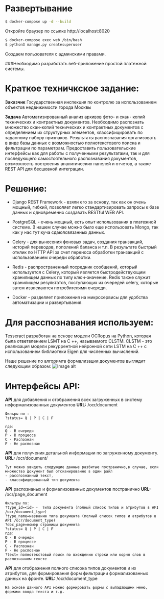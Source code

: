 # Развертывание #
```sh
$ docker-compose up -d --build
```

Откройте браузер по ссылке http://localhost:8020

```sh
$ docker-compose exec web /bin/bash
$ python3 manage.py createsuperuser
```

Создаем пользователя с админскими правами.


###Необходимо разработать веб-приложение простой платежной системы. 
# Краткое техничкское задание: #
**Заказчик** Государственная инспекция по контролю за использованием объектов недвижимости города Москвы

**Задача** Автоматизированный анализ архивов фото- и скан- копий технических и контрактных документов.
Необходимо распознать множество скан-копий технических и контрактных документов с определением их структурных элементов, классифицировать по заданному набору признаков.
Результаты распознавания организовать в виде базы данных с возможностью полнотекcтового поиска и фильтрации по параметрам. 
Предоставить пользовательские интерфейсы как для работы с полученными результатами, так и для последующего самостоятельного распознавания документов, 
возможность построения аналитических панелей и отчетов, а также REST API для бесшовной интеграции.

# Решение: #
+ Django REST Framework - взяли его за основу, так как он  очень мощный, гибкий, позволяет легко
стандартизировать запросы к базе данных и одновременно создавать RESTful WEB API.

+ PostgreSQL - очень мощный, есть опыт использования в платежной системе. В нашем случае можно было еще использовать Mongo, так как у нас тут куча сдаюлсвязанных данных.

+ Celery - для вынесения фоновых задач, создания транзакций, историй переводов, пополений баланса и т.п. В результате быстрый отклик по HTTP API за счет переноса обработки транзакций с использованием очереди обработки.

+ Redis - распространенный посредник сообщений, который используется с Celery, который является быстродействующим хранилищем данных по типу ключ-значение. Redis также служит хранилищем результатов, поступающих из очередей celery, которые затем извлекаются потребителями очереди.

+ Docker - разделяет приложения на микросервисы для удобства автоматизации и развертывания.

# Для расспознавания используем: #
Tesseract разработан на основе модели OCRopus на Python, которая была ответвлением LSMT на C ++, называемого CLSTM. CLSTM - это реализация модели рекуррентной нейронной сети LSTM на C ++ с использованием библиотеки Eigen для численных вычислений.

Наше решение по алгоримта формализации документов выглядит следующим образом:
![Image alt](https://github.com/{username}/{repository}/raw/{branch}/{path}/project/static/document_formalization.png)

# Интерфейсы API: #
**API** для добавления и отображения всех загруженных в систему неформализованных документов
**URL:**  /ocr/document
```
Фильры по :
?status= Q | P | C | F 

где:
Q - В очереди
P - В процессе
C - Распознан
F - Не распознан
```

**API** для получения детальной информации по загруженному документу.
**URL:** /ocr/document/<id>
```
Тут можно увидеть следующие данные разбитые постранично,в случае, если множество документ был отсканированно в один файл 
- расспознанный текст,
- классифицированный тип документа 
``` 

**API** распознаных и формализованных документов постранично
**URL:**  /ocr/page_document
```
Фильтры по:
?type_id=<id> -  типа документа (полный список типов и атрибутов в API /ocr/document_type)
?type_name=названию типа документа (полный список типов и атрибутов в API /ocr/document_type)
?doc_page=номер страницы документа
?status= Q | P | C | F 
где:
Q - В очереди
P - В процессе
C - Распознан
F - Не распознан
?text= полнотекстовый поиск по вхождению строки или корня слов в распознанном тексте
```

**API** для отображения полного списока типов документов и их атрибутов, для формирования форм фильтрации формализованных данных на фронте.
**URL:** /ocr/document_type
```
На основе данного API можно формировать формы с выпадающими меню, формами ввода текста и т.д.
```
